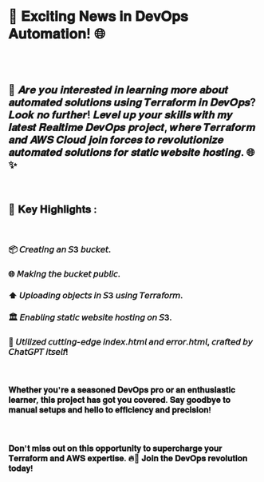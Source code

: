 # 🚀 𝐄𝐱𝐜𝐢𝐭𝐢𝐧𝐠 𝐍𝐞𝐰𝐬 𝐢𝐧 𝐃𝐞𝐯𝐎𝐩𝐬 𝐀𝐮𝐭𝐨𝐦𝐚𝐭𝐢𝐨𝐧! 🌐

<br><br>

## 🔧 𝑨𝒓𝒆 𝒚𝒐𝒖 𝒊𝒏𝒕𝒆𝒓𝒆𝒔𝒕𝒆𝒅 𝒊𝒏 𝒍𝒆𝒂𝒓𝒏𝒊𝒏𝒈 𝒎𝒐𝒓𝒆 𝒂𝒃𝒐𝒖𝒕 𝒂𝒖𝒕𝒐𝒎𝒂𝒕𝒆𝒅 𝒔𝒐𝒍𝒖𝒕𝒊𝒐𝒏𝒔 𝒖𝒔𝒊𝒏𝒈 𝑻𝒆𝒓𝒓𝒂𝒇𝒐𝒓𝒎 𝒊𝒏 𝑫𝒆𝒗𝑶𝒑𝒔? 𝑳𝒐𝒐𝒌 𝒏𝒐 𝒇𝒖𝒓𝒕𝒉𝒆𝒓! 𝑳𝒆𝒗𝒆𝒍 𝒖𝒑 𝒚𝒐𝒖𝒓 𝒔𝒌𝒊𝒍𝒍𝒔 𝒘𝒊𝒕𝒉 𝒎𝒚 𝒍𝒂𝒕𝒆𝒔𝒕 𝑹𝒆𝒂𝒍𝒕𝒊𝒎𝒆 𝑫𝒆𝒗𝑶𝒑𝒔 𝒑𝒓𝒐𝒋𝒆𝒄𝒕, 𝒘𝒉𝒆𝒓𝒆 𝑻𝒆𝒓𝒓𝒂𝒇𝒐𝒓𝒎 𝒂𝒏𝒅 𝑨𝑾𝑺 𝑪𝒍𝒐𝒖𝒅 𝒋𝒐𝒊𝒏 𝒇𝒐𝒓𝒄𝒆𝒔 𝒕𝒐 𝒓𝒆𝒗𝒐𝒍𝒖𝒕𝒊𝒐𝒏𝒊𝒛𝒆 𝒂𝒖𝒕𝒐𝒎𝒂𝒕𝒆𝒅 𝒔𝒐𝒍𝒖𝒕𝒊𝒐𝒏𝒔 𝒇𝒐𝒓 𝒔𝒕𝒂𝒕𝒊𝒄 𝒘𝒆𝒃𝒔𝒊𝒕𝒆 𝒉𝒐𝒔𝒕𝒊𝒏𝒈. 🌐✨

<br>

## 🌟 𝐊𝐞𝐲 𝐇𝐢𝐠𝐡𝐥𝐢𝐠𝐡𝐭𝐬 :

<br>

### 📦 𝘊𝘳𝘦𝘢𝘵𝘪𝘯𝘨 𝘢𝘯 𝘚3 𝘣𝘶𝘤𝘬𝘦𝘵.



### 🌐 𝘔𝘢𝘬𝘪𝘯𝘨 𝘵𝘩𝘦 𝘣𝘶𝘤𝘬𝘦𝘵 𝘱𝘶𝘣𝘭𝘪𝘤.



### ⬆️ 𝘜𝘱𝘭𝘰𝘢𝘥𝘪𝘯𝘨 𝘰𝘣𝘫𝘦𝘤𝘵𝘴 𝘪𝘯 𝘚3 𝘶𝘴𝘪𝘯𝘨 𝘛𝘦𝘳𝘳𝘢𝘧𝘰𝘳𝘮.



### 🏛️ 𝘌𝘯𝘢𝘣𝘭𝘪𝘯𝘨 𝘴𝘵𝘢𝘵𝘪𝘤 𝘸𝘦𝘣𝘴𝘪𝘵𝘦 𝘩𝘰𝘴𝘵𝘪𝘯𝘨 𝘰𝘯 𝘚3.



### 📝 𝘜𝘵𝘪𝘭𝘪𝘻𝘦𝘥 𝘤𝘶𝘵𝘵𝘪𝘯𝘨-𝘦𝘥𝘨𝘦 𝘪𝘯𝘥𝘦𝘹.𝘩𝘵𝘮𝘭 𝘢𝘯𝘥 𝘦𝘳𝘳𝘰𝘳.𝘩𝘵𝘮𝘭, 𝘤𝘳𝘢𝘧𝘵𝘦𝘥 𝘣𝘺 𝘊𝘩𝘢𝘵𝘎𝘗𝘛 𝘪𝘵𝘴𝘦𝘭𝘧!

<br>

### 𝐖𝐡𝐞𝐭𝐡𝐞𝐫 𝐲𝐨𝐮'𝐫𝐞 𝐚 𝐬𝐞𝐚𝐬𝐨𝐧𝐞𝐝 𝐃𝐞𝐯𝐎𝐩𝐬 𝐩𝐫𝐨 𝐨𝐫 𝐚𝐧 𝐞𝐧𝐭𝐡𝐮𝐬𝐢𝐚𝐬𝐭𝐢𝐜 𝐥𝐞𝐚𝐫𝐧𝐞𝐫, 𝐭𝐡𝐢𝐬 𝐩𝐫𝐨𝐣𝐞𝐜𝐭 𝐡𝐚𝐬 𝐠𝐨𝐭 𝐲𝐨𝐮 𝐜𝐨𝐯𝐞𝐫𝐞𝐝. 𝐒𝐚𝐲 𝐠𝐨𝐨𝐝𝐛𝐲𝐞 𝐭𝐨 𝐦𝐚𝐧𝐮𝐚𝐥 𝐬𝐞𝐭𝐮𝐩𝐬 𝐚𝐧𝐝 𝐡𝐞𝐥𝐥𝐨 𝐭𝐨 𝐞𝐟𝐟𝐢𝐜𝐢𝐞𝐧𝐜𝐲 𝐚𝐧𝐝 𝐩𝐫𝐞𝐜𝐢𝐬𝐢𝐨𝐧!

<br>

### 𝐃𝐨𝐧'𝐭 𝐦𝐢𝐬𝐬 𝐨𝐮𝐭 𝐨𝐧 𝐭𝐡𝐢𝐬 𝐨𝐩𝐩𝐨𝐫𝐭𝐮𝐧𝐢𝐭𝐲 𝐭𝐨 𝐬𝐮𝐩𝐞𝐫𝐜𝐡𝐚𝐫𝐠𝐞 𝐲𝐨𝐮𝐫 𝐓𝐞𝐫𝐫𝐚𝐟𝐨𝐫𝐦 𝐚𝐧𝐝 𝐀𝐖𝐒 𝐞𝐱𝐩𝐞𝐫𝐭𝐢𝐬𝐞. 🔥🚀 𝐉𝐨𝐢𝐧 𝐭𝐡𝐞 𝐃𝐞𝐯𝐎𝐩𝐬 𝐫𝐞𝐯𝐨𝐥𝐮𝐭𝐢𝐨𝐧 𝐭𝐨𝐝𝐚𝐲!

